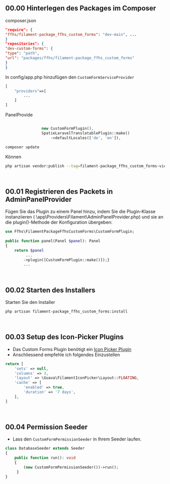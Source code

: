 ## 00.00 Hinterlegen des Packages im Composer

composer.json

```json
"require": {
"ffhs/filament-package_ffhs_custom_forms": "dev-main", ...
}
"repositories": {
"dev-custom-forms": {
"type": "path",
"url": "packages/ffhs/filament-package_ffhs_custom_forms"
}
}
```

In config/app.php hinzufügen den `CustomFormServiceProvider`

```php
[
    "providers"=>[
        ...
    ]
]
```

PanelProvide

```php

                new CustomFormPlugin(),
                SpatieLaravelTranslatablePlugin::make()
                    ->defaultLocales(['de', 'en']),
```

```bash
composer update
``` 

Können

```bash
php artisan vendor:publish --tag=filament-package_ffhs_custom_forms-views
``` 

<br>

## 00.01 Registrieren des Packets in AdminPanelProvider

Fügen Sie das Plugin zu einem Panel hinzu, indem Sie die Plugin-Klasse instanziieren (
\app\Providers\Filament\AdminPanelProvider.php) und sie an die plugin()-Methode der Konfiguration übergeben:

```php  
use Ffhs\FilamentPackageFfhsCustomForms\CustomFormPlugin;  
  
public function panel(Panel $panel): Panel  
{  
    return $panel
	     ... 
	    ->plugin([CustomFormPlugin::make()]);}        
	    ...          
```  

  <br>

## 00.02 Starten des Installers

Starten Sie den Installer

```bash  
php artisan filament-package_ffhs_custom_forms:install
```

<br>

## 00.03 Setup des Icon-Picker Plugins

- Das Custom Forms Plugin benötigt ein [Icon Picker Plugin](https://v2.filamentphp.com/plugins/icon-picker)
- Anschliessend empfehle ich folgendes Einzustellen

```php
return [  
	'sets' => null,  
	'columns' => 3,  
	'layout' => \Guava\FilamentIconPicker\Layout::FLOATING,  
	'cache' => [  
	    'enabled' => true,  
	    'duration' => '7 days',  
	],
]
``` 

<br>

## 00.04 Permission Seeder

- Lass den `CustomFormPermissionSeeder` in Ihrem Seeder laufen.

```php
class DatabaseSeeder extends Seeder  
{  
    public function run(): void  
    {    
		(new CustomFormPermissionSeeder())->run();
     }
}
```

<br>

